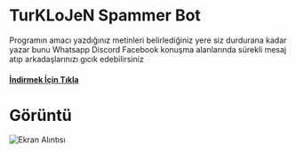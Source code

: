 # TurKLoJeN Spammer Bot

Programın amacı yazdığınız metinleri belirlediğiniz yere siz durdurana kadar yazar bunu Whatsapp Discord Facebook konuşma alanlarında sürekli mesaj atıp arkadaşlarınızı gıcık edebilirsiniz

#### [İndirmek İçin Tıkla](https://yadi.sk/d/IY77mW1QsNey5g "İndirmek İçin Tıkla")


# Görüntü

![Ekran Alıntısı](https://user-images.githubusercontent.com/32311900/69901514-cd144780-1393-11ea-98de-39e75bdb172a.PNG)
